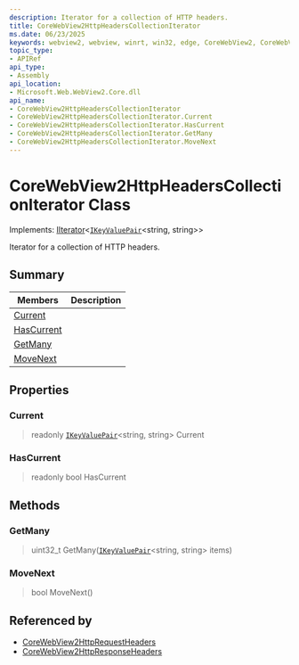 ```yaml
---
description: Iterator for a collection of HTTP headers.
title: CoreWebView2HttpHeadersCollectionIterator
ms.date: 06/23/2025
keywords: webview2, webview, winrt, win32, edge, CoreWebView2, CoreWebView2Controller, browser control, edge html, CoreWebView2HttpHeadersCollectionIterator
topic_type:
- APIRef
api_type:
- Assembly
api_location:
- Microsoft.Web.WebView2.Core.dll
api_name:
- CoreWebView2HttpHeadersCollectionIterator
- CoreWebView2HttpHeadersCollectionIterator.Current
- CoreWebView2HttpHeadersCollectionIterator.HasCurrent
- CoreWebView2HttpHeadersCollectionIterator.GetMany
- CoreWebView2HttpHeadersCollectionIterator.MoveNext
---
```


# CoreWebView2HttpHeadersCollectionIterator Class

Implements: [IIterator](/uwp/api/Windows.Foundation.Collections.IIterator-1)&lt;[`IKeyValuePair`](/uwp/api/Windows.Foundation.Collections.IKeyValuePair-2)&lt;string, string&gt;&gt;

Iterator for a collection of HTTP headers.

## Summary

Members|Description
--|--
[Current](#current) | 
[HasCurrent](#hascurrent) | 
[GetMany](#getmany) | 
[MoveNext](#movenext) | 

## Properties

### Current

> readonly  [`IKeyValuePair`](/uwp/api/Windows.Foundation.Collections.IKeyValuePair-2)&lt;string, string&gt; Current

### HasCurrent

> readonly  bool HasCurrent



## Methods

### GetMany

> uint32_t GetMany([`IKeyValuePair`](/uwp/api/Windows.Foundation.Collections.IKeyValuePair-2)&lt;string, string&gt; items)



### MoveNext

> bool MoveNext()






## Referenced by

- [CoreWebView2HttpRequestHeaders](corewebview2httprequestheaders.md)
- [CoreWebView2HttpResponseHeaders](corewebview2httpresponseheaders.md)
